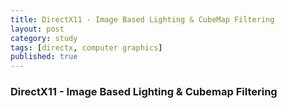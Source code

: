 ```yaml
---
title: DirectX11 - Image Based Lighting & CubeMap Filtering
layout: post
category: study
tags: [directx, computer graphics]
published: true
---
```


### DirectX11 - Image Based Lighting & Cubemap Filtering

